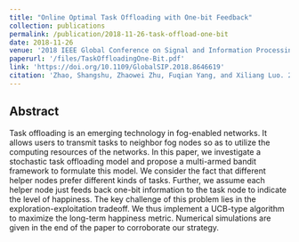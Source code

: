```yaml
---
title: "Online Optimal Task Offloading with One-bit Feedback"
collection: publications
permalink: /publication/2018-11-26-task-offload-one-bit
date: 2018-11-26
venue: '2018 IEEE Global Conference on Signal and Information Processing (GlobalSIP)'
paperurl: '/files/TaskOffloadingOne-Bit.pdf'
link: 'https://doi.org/10.1109/GlobalSIP.2018.8646619'
citation: 'Zhao, Shangshu, Zhaowei Zhu, Fuqian Yang, and Xiliang Luo. 2018. &quot;Online Optimal Task Offloading with One-bit Feedback.&quot; <i>2018 IEEE Global Conference on Signal and Information Processing (GlobalSIP)</i>. IEEE, 2018. doi:10.1109/GlobalSIP.2018.8646619'
---
```


Abstract
------
Task offloading is an emerging technology in fog-enabled networks. It allows users to transmit tasks to neighbor fog nodes so as to utilize the computing resources of the networks. In this paper, we investigate a stochastic task offloading model and propose a multi-armed bandit framework to formulate this model. We consider the fact that different helper nodes prefer different kinds of tasks. Further, we assume each helper node just feeds back one-bit information to the task node to indicate the level of happiness. The key challenge of this problem lies in the exploration-exploitation tradeoff. We thus implement a UCB-type algorithm to maximize the long-term happiness metric. Numerical simulations are given in the end of the paper to corroborate our strategy.
